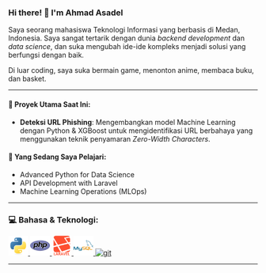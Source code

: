 ### Hi there! 👋 I'm Ahmad Asadel

Saya seorang mahasiswa Teknologi Informasi yang berbasis di Medan, Indonesia. Saya sangat tertarik dengan dunia *backend development* dan *data science*, dan suka mengubah ide-ide kompleks menjadi solusi yang berfungsi dengan baik.

Di luar coding, saya suka bermain game, menonton anime, membaca buku, dan basket.

---

#### 🔭 Proyek Utama Saat Ini:
- **Deteksi URL Phishing**: Mengembangkan model Machine Learning dengan Python & XGBoost untuk mengidentifikasi URL berbahaya yang menggunakan teknik penyamaran *Zero-Width Characters*.

#### 🌱 Yang Sedang Saya Pelajari:
- Advanced Python for Data Science
- API Development with Laravel
- Machine Learning Operations (MLOps)

---

### 💻 Bahasa & Teknologi:
<p align="left">
  <a href="https://www.python.org" target="_blank" rel="noreferrer"> <img src="https://raw.githubusercontent.com/devicons/devicon/master/icons/python/python-original.svg" alt="python" width="40" height="40"/> </a>
  <a href="https://www.php.net" target="_blank" rel="noreferrer"> <img src="https://raw.githubusercontent.com/devicons/devicon/master/icons/php/php-original.svg" alt="php" width="40" height="40"/> </a>
  <a href="https://laravel.com/" target="_blank" rel="noreferrer"> <img src="https://raw.githubusercontent.com/devicons/devicon/master/icons/laravel/laravel-plain-wordmark.svg" alt="laravel" width="40" height="40"/> </a>
  <a href="https://www.mysql.com/" target="_blank" rel="noreferrer"> <img src="https://raw.githubusercontent.com/devicons/devicon/master/icons/mysql/mysql-original-wordmark.svg" alt="mysql" width="40" height="40"/> </a>
  <a href="https://git-scm.com/" target="_blank" rel="noreferrer"> <img src="https://www.vectorlogo.zone/logos/git-scm/git-scm-icon.svg" alt="git" width="40" height="40"/> </a>
</p>

---
